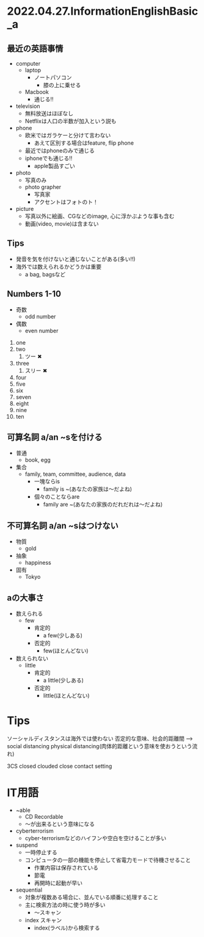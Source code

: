 # 2022.04.27.InformationEnglishBasic_a
## 最近の英語事情
- computer
  - laptop
    - ノートパソコン
      - 膝の上に乗せる
  - Macbook
    - 通じる‼
- television
  - 無料放送はほぼなし
  - Netflixは人口の半数が加入という説も
- phone
  - 欧米ではガラケーと分けて言わない
    - あえて区別する場合はfeature, flip phone
  - 最近ではphoneのみで通じる
  - iphoneでも通じる‼
    - apple製品すごい
- photo
  - 写真のみ
  - photo grapher
    - 写真家
    - アクセントはフォトのト！
- picture
  - 写真以外に絵画、CGなどのimage, 心に浮かぶような事も含む
  - 動画(video, movie)は含まない

## Tips
- 発音を気を付けないと通じないことがある(多い‼)
- 海外では数えられるかどうかは重要
  - a bag, bagsなど

## Numbers 1-10
- 奇数
  - odd number
- 偶数
  - even number
1. one
2. two
   1. ツー ✖
3. three
   1. スリー ✖
4. four
5. five
6. six
7. seven
8. eight
9. nine
10. ten

## 可算名詞 a/an ~sを付ける
- 普通
  - book, egg
- 集合
  - family, team, committee, audience, data
    - 一塊ならis
      - family is ~(あなたの家族は～だよね)
    - 個々のことならare
      - family are ~(あなたの家族のだれだれは～だよね)
## 不可算名詞 a/an ~sはつけない
- 物質
  - gold
- 抽象
  - happiness
- 固有
  - Tokyo

## aの大事さ
- 数えられる
  - few
    - 肯定的
      - a few(少しある)
    - 否定的
      - few(ほとんどない)
- 数えられない
  - little
    - 肯定的
      - a little(少しある)
    - 否定的
      - little(ほとんどない)

# Tips
ソーシャルディスタンスは海外では使わない
否定的な意味、社会的距離間
--> social distancing
physical distancing(肉体的距離という意味を使おうという流れ)

3CS
closed
clouded
close contact setting

# IT用語
- ~able
  - CD Recordable
  - ～が出来るという意味になる
- cyberterrorism
  - cyber-terrorismなどのハイフンや空白を空けることが多い
- suspend
  - 一時停止する
  - コンピュータの一部の機能を停止して省電力モードで待機させること
    - 作業内容は保存されている
    - 節電
    - 再開時に起動が早い
- sequential
  - 対象が複数ある場合に、並んでいる順番に処理すること
  - 主に検索方法の時に使う時が多い
    - ～スキャン
  - index スキャン
    - index(ラベル)から検索する
